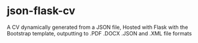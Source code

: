json-flask-cv
=============

A CV dynamically generated from a JSON file, Hosted with Flask with the Bootstrap template, outputting to .PDF .DOCX .JSON and .XML file formats
